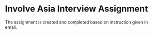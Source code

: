 # Involve Asia Interview Assignment
The assignment is created and completed based on instruction given in email. 
